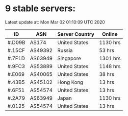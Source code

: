 # 9 stable servers:

Latest update at: Mon Mar 02 01:10:09 UTC 2020

| ID | ASN | Server Country | Online |
| -- | --- | -------------- | ------ |
| #.D09B | AS174 | United States | 1130 hrs |
| #.15CF | AS49392 | Russia | 53 hrs |
| #.7F1D | AS63949 | Singapore | 1301 hrs |
| #.9FC3 | AS53889 | United States | 1148 hrs |
| #.E069 | AS40065 | United States | 38 hrs |
| #.43B5 | AS45102 | Hong Kong | 13 hrs |
| #.6F51 | AS54574 | United States | 13 hrs |
| #.2A79 | AS63949 | Japan | 1130 hrs |
| #.0125 | AS54574 | United States | 13 hrs |

